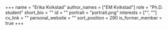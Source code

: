 +++
name = "Erika Kvikstad"
author_names = ["EM Kvikstad"]
role = "Ph.D. student"
short_bio = ""
id = ""
portrait = "portrait.png"
interests = ["", ""]
cv_link = ""
personal_website = ""
sort_position = 290
is_former_member = true
+++


